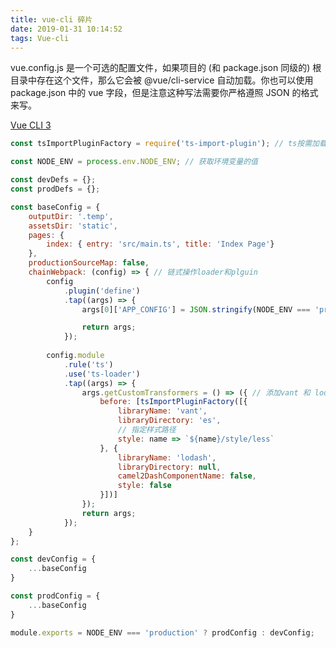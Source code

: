 ```yaml
---
title: vue-cli 碎片
date: 2019-01-31 10:14:52
tags: Vue-cli
---
```


vue.config.js 是一个可选的配置文件，如果项目的 (和 package.json 同级的) 根目录中存在这个文件，那么它会被 @vue/cli-service 自动加载。你也可以使用 package.json 中的 vue 字段，但是注意这种写法需要你严格遵照 JSON 的格式来写。

<section class="rnrn"></section>

[Vue CLI 3](https://cli.vuejs.org/zh/config/)

```js
const tsImportPluginFactory = require('ts-import-plugin'); // ts按需加载的组件

const NODE_ENV = process.env.NODE_ENV; // 获取环境变量的值

const devDefs = {};
const prodDefs = {};

const baseConfig = {
    outputDir: '.temp',
    assetsDir: 'static',
    pages: {
        index: { entry: 'src/main.ts', title: 'Index Page'}
    },
    productionSourceMap: false,
    chainWebpack: (config) => { // 链式操作loader和plguin
        config
            .plugin('define')
            .tap((args) => {
                args[0]['APP_CONFIG'] = JSON.stringify(NODE_ENV === 'production' ? prodDefs : devDefs);

				return args;
            });
        
        config.module
            .rule('ts')
            .use('ts-loader')
            .tap((args) => {
                args.getCustomTransformers = () => ({ // 添加vant 和 lodash的按需加载
					before: [tsImportPluginFactory([{
						libraryName: 'vant',
						libraryDirectory: 'es',
						// 指定样式路径
						style: name => `${name}/style/less`
					}, {
						libraryName: 'lodash',
						libraryDirectory: null,
						camel2DashComponentName: false,
						style: false
					}])]
				});
				return args;
            });
    }
};

const devConfig = {
    ...baseConfig
}

const prodConfig = {
    ...baseConfig
}

module.exports = NODE_ENV === 'production' ? prodConfig : devConfig;
```
